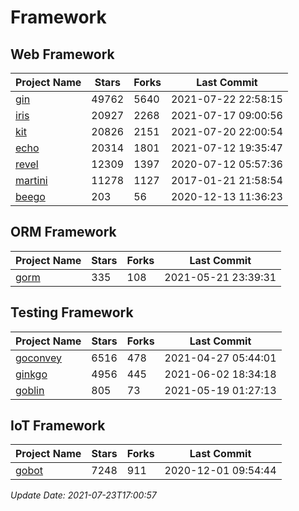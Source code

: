 # Framework

## Web Framework
| Project Name | Stars | Forks | Last Commit |
| ------------ | ----- | ----- | ----------- |
| [gin](https://github.com/gin-gonic/gin) | 49762 | 5640 | 2021-07-22 22:58:15 |
| [iris](https://github.com/kataras/iris) | 20927 | 2268 | 2021-07-17 09:00:56 |
| [kit](https://github.com/go-kit/kit) | 20826 | 2151 | 2021-07-20 22:00:54 |
| [echo](https://github.com/labstack/echo) | 20314 | 1801 | 2021-07-12 19:35:47 |
| [revel](https://github.com/revel/revel) | 12309 | 1397 | 2020-07-12 05:57:36 |
| [martini](https://github.com/go-martini/martini) | 11278 | 1127 | 2017-01-21 21:58:54 |
| [beego](https://github.com/astaxie/beego) | 203 | 56 | 2020-12-13 11:36:23 |

## ORM Framework
| Project Name | Stars | Forks | Last Commit |
| ------------ | ----- | ----- | ----------- |
| [gorm](https://github.com/jinzhu/gorm) | 335 | 108 | 2021-05-21 23:39:31 |

## Testing Framework
| Project Name | Stars | Forks | Last Commit |
| ------------ | ----- | ----- | ----------- |
| [goconvey](https://github.com/smartystreets/goconvey) | 6516 | 478 | 2021-04-27 05:44:01 |
| [ginkgo](https://github.com/onsi/ginkgo) | 4956 | 445 | 2021-06-02 18:34:18 |
| [goblin](https://github.com/franela/goblin) | 805 | 73 | 2021-05-19 01:27:13 |

## IoT Framework
| Project Name | Stars | Forks | Last Commit |
| ------------ | ----- | ----- | ----------- |
| [gobot](https://github.com/hybridgroup/gobot) | 7248 | 911 | 2020-12-01 09:54:44 |

*Update Date: 2021-07-23T17:00:57*